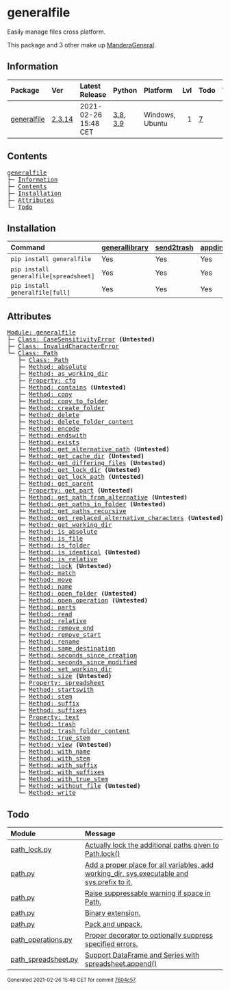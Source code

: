 # generalfile
Easily manage files cross platform.

This package and 3 other make up [ManderaGeneral](https://github.com/Mandera).

## Information
| Package                                                      | Ver                                             | Latest Release       | Python                                                                                                                   | Platform        |   Lvl | Todo                                                    | Tests   |
|:-------------------------------------------------------------|:------------------------------------------------|:---------------------|:-------------------------------------------------------------------------------------------------------------------------|:----------------|------:|:--------------------------------------------------------|:--------|
| [generalfile](https://github.com/ManderaGeneral/generalfile) | [2.3.14](https://pypi.org/project/generalfile/) | 2021-02-26 15:48 CET | [3.8](https://www.python.org/downloads/release/python-380/), [3.9](https://www.python.org/downloads/release/python-390/) | Windows, Ubuntu |     1 | [7](https://github.com/ManderaGeneral/generalfile#Todo) | 73.1 %  |

## Contents
<pre>
<a href='#generalfile'>generalfile</a>
├─ <a href='#Information'>Information</a>
├─ <a href='#Contents'>Contents</a>
├─ <a href='#Installation'>Installation</a>
├─ <a href='#Attributes'>Attributes</a>
└─ <a href='#Todo'>Todo</a>
</pre>

## Installation
| Command                                | <a href='https://pypi.org/project/generallibrary'>generallibrary</a>   | <a href='https://pypi.org/project/send2trash'>send2trash</a>   | <a href='https://pypi.org/project/appdirs'>appdirs</a>   | <a href='https://pypi.org/project/pandas'>pandas</a>   |
|:---------------------------------------|:-----------------------------------------------------------------------|:---------------------------------------------------------------|:---------------------------------------------------------|:-------------------------------------------------------|
| `pip install generalfile`              | Yes                                                                    | Yes                                                            | Yes                                                      | No                                                     |
| `pip install generalfile[spreadsheet]` | Yes                                                                    | Yes                                                            | Yes                                                      | Yes                                                    |
| `pip install generalfile[full]`        | Yes                                                                    | Yes                                                            | Yes                                                      | Yes                                                    |

## Attributes
<pre>
<a href='https://github.com/ManderaGeneral/generalfile/blob/7604c57/generalfile/__init__.py#L1'>Module: generalfile</a>
├─ <a href='https://github.com/ManderaGeneral/generalfile/blob/7604c57/generalfile/errors.py#L4'>Class: CaseSensitivityError</a> <b>(Untested)</b>
├─ <a href='https://github.com/ManderaGeneral/generalfile/blob/7604c57/generalfile/errors.py#L5'>Class: InvalidCharacterError</a>
└─ <a href='https://github.com/ManderaGeneral/generalfile/blob/7604c57/generalfile/path.py#L17'>Class: Path</a>
   ├─ <a href='https://github.com/ManderaGeneral/generalfile/blob/7604c57/generalfile/path.py#L17'>Class: Path</a>
   ├─ <a href='https://github.com/ManderaGeneral/generalfile/blob/7604c57/generalfile/path_strings.py#L59'>Method: absolute</a>
   ├─ <a href='https://github.com/ManderaGeneral/generalfile/blob/7604c57/generalfile/path_lock.py#L124'>Method: as_working_dir</a>
   ├─ <a href='https://github.com/ManderaGeneral/generalfile/blob/7604c57/generalfile/optional_dependencies/path_cfg.py#L12'>Property: cfg</a>
   ├─ <a href='https://github.com/ManderaGeneral/generalfile/blob/7604c57/generalfile/path_operations.py#L501'>Method: contains</a> <b>(Untested)</b>
   ├─ <a href='https://github.com/ManderaGeneral/generalfile/blob/7604c57/generalfile/path_operations.py#L158'>Method: copy</a>
   ├─ <a href='https://github.com/ManderaGeneral/generalfile/blob/7604c57/generalfile/path_operations.py#L216'>Method: copy_to_folder</a>
   ├─ <a href='https://github.com/ManderaGeneral/generalfile/blob/7604c57/generalfile/path_operations.py#L325'>Method: create_folder</a>
   ├─ <a href='https://github.com/ManderaGeneral/generalfile/blob/7604c57/generalfile/path_operations.py#L388'>Method: delete</a>
   ├─ <a href='https://github.com/ManderaGeneral/generalfile/blob/7604c57/generalfile/path_operations.py#L415'>Method: delete_folder_content</a>
   ├─ <a href='https://github.com/ManderaGeneral/generalfile/blob/7604c57/generalfile/path_strings.py#L265'>Method: encode</a>
   ├─ <a href='https://github.com/ManderaGeneral/generalfile/blob/7604c57/generalfile/path_strings.py#L102'>Method: endswith</a>
   ├─ <a href='https://github.com/ManderaGeneral/generalfile/blob/7604c57/generalfile/path_operations.py#L244'>Method: exists</a>
   ├─ <a href='https://github.com/ManderaGeneral/generalfile/blob/7604c57/generalfile/path_strings.py#L32'>Method: get_alternative_path</a> <b>(Untested)</b>
   ├─ <a href='https://github.com/ManderaGeneral/generalfile/blob/7604c57/generalfile/path_operations.py#L343'>Method: get_cache_dir</a> <b>(Untested)</b>
   ├─ <a href='https://github.com/ManderaGeneral/generalfile/blob/7604c57/generalfile/path_operations.py#L480'>Method: get_differing_files</a> <b>(Untested)</b>
   ├─ <a href='https://github.com/ManderaGeneral/generalfile/blob/7604c57/generalfile/path_operations.py#L351'>Method: get_lock_dir</a> <b>(Untested)</b>
   ├─ <a href='https://github.com/ManderaGeneral/generalfile/blob/7604c57/generalfile/path_strings.py#L42'>Method: get_lock_path</a> <b>(Untested)</b>
   ├─ <a href='https://github.com/ManderaGeneral/generalfile/blob/7604c57/generalfile/path.py#L43'>Method: get_parent</a>
   ├─ <a href='https://github.com/ManderaGeneral/generalfile/blob/7604c57/generalfile/path_strings.py#L15'>Property: get_part</a> <b>(Untested)</b>
   ├─ <a href='https://github.com/ManderaGeneral/generalfile/blob/7604c57/generalfile/path_strings.py#L48'>Method: get_path_from_alternative</a> <b>(Untested)</b>
   ├─ <a href='https://github.com/ManderaGeneral/generalfile/blob/7604c57/generalfile/path_operations.py#L274'>Method: get_paths_in_folder</a> <b>(Untested)</b>
   ├─ <a href='https://github.com/ManderaGeneral/generalfile/blob/7604c57/generalfile/path_operations.py#L286'>Method: get_paths_recursive</a>
   ├─ <a href='https://github.com/ManderaGeneral/generalfile/blob/7604c57/generalfile/path_strings.py#L22'>Method: get_replaced_alternative_characters</a> <b>(Untested)</b>
   ├─ <a href='https://github.com/ManderaGeneral/generalfile/blob/7604c57/generalfile/path_operations.py#L359'>Method: get_working_dir</a>
   ├─ <a href='https://github.com/ManderaGeneral/generalfile/blob/7604c57/generalfile/path_strings.py#L82'>Method: is_absolute</a>
   ├─ <a href='https://github.com/ManderaGeneral/generalfile/blob/7604c57/generalfile/path_operations.py#L232'>Method: is_file</a>
   ├─ <a href='https://github.com/ManderaGeneral/generalfile/blob/7604c57/generalfile/path_operations.py#L238'>Method: is_folder</a>
   ├─ <a href='https://github.com/ManderaGeneral/generalfile/blob/7604c57/generalfile/path_operations.py#L457'>Method: is_identical</a> <b>(Untested)</b>
   ├─ <a href='https://github.com/ManderaGeneral/generalfile/blob/7604c57/generalfile/path_strings.py#L88'>Method: is_relative</a>
   ├─ <a href='https://github.com/ManderaGeneral/generalfile/blob/7604c57/generalfile/path_lock.py#L115'>Method: lock</a> <b>(Untested)</b>
   ├─ <a href='https://github.com/ManderaGeneral/generalfile/blob/7604c57/generalfile/path_strings.py#L252'>Method: match</a>
   ├─ <a href='https://github.com/ManderaGeneral/generalfile/blob/7604c57/generalfile/path_operations.py#L224'>Method: move</a>
   ├─ <a href='https://github.com/ManderaGeneral/generalfile/blob/7604c57/generalfile/path_strings.py#L157'>Method: name</a>
   ├─ <a href='https://github.com/ManderaGeneral/generalfile/blob/7604c57/generalfile/path_operations.py#L335'>Method: open_folder</a> <b>(Untested)</b>
   ├─ <a href='https://github.com/ManderaGeneral/generalfile/blob/7604c57/generalfile/path_operations.py#L95'>Method: open_operation</a> <b>(Untested)</b>
   ├─ <a href='https://github.com/ManderaGeneral/generalfile/blob/7604c57/generalfile/path_strings.py#L150'>Method: parts</a>
   ├─ <a href='https://github.com/ManderaGeneral/generalfile/blob/7604c57/generalfile/path_operations.py#L121'>Method: read</a>
   ├─ <a href='https://github.com/ManderaGeneral/generalfile/blob/7604c57/generalfile/path_strings.py#L70'>Method: relative</a>
   ├─ <a href='https://github.com/ManderaGeneral/generalfile/blob/7604c57/generalfile/path_strings.py#L126'>Method: remove_end</a>
   ├─ <a href='https://github.com/ManderaGeneral/generalfile/blob/7604c57/generalfile/path_strings.py#L110'>Method: remove_start</a>
   ├─ <a href='https://github.com/ManderaGeneral/generalfile/blob/7604c57/generalfile/path_operations.py#L136'>Method: rename</a>
   ├─ <a href='https://github.com/ManderaGeneral/generalfile/blob/7604c57/generalfile/path_strings.py#L142'>Method: same_destination</a>
   ├─ <a href='https://github.com/ManderaGeneral/generalfile/blob/7604c57/generalfile/path_operations.py#L432'>Method: seconds_since_creation</a>
   ├─ <a href='https://github.com/ManderaGeneral/generalfile/blob/7604c57/generalfile/path_operations.py#L440'>Method: seconds_since_modified</a>
   ├─ <a href='https://github.com/ManderaGeneral/generalfile/blob/7604c57/generalfile/path_operations.py#L378'>Method: set_working_dir</a>
   ├─ <a href='https://github.com/ManderaGeneral/generalfile/blob/7604c57/generalfile/path_operations.py#L451'>Method: size</a> <b>(Untested)</b>
   ├─ <a href='https://github.com/ManderaGeneral/generalfile/blob/7604c57/generalfile/optional_dependencies/path_spreadsheet.py#L9'>Property: spreadsheet</a>
   ├─ <a href='https://github.com/ManderaGeneral/generalfile/blob/7604c57/generalfile/path_strings.py#L94'>Method: startswith</a>
   ├─ <a href='https://github.com/ManderaGeneral/generalfile/blob/7604c57/generalfile/path_strings.py#L171'>Method: stem</a>
   ├─ <a href='https://github.com/ManderaGeneral/generalfile/blob/7604c57/generalfile/path_strings.py#L199'>Method: suffix</a>
   ├─ <a href='https://github.com/ManderaGeneral/generalfile/blob/7604c57/generalfile/path_strings.py#L238'>Method: suffixes</a>
   ├─ <a href='https://github.com/ManderaGeneral/generalfile/blob/7604c57/generalfile/optional_dependencies/path_text.py#L11'>Property: text</a>
   ├─ <a href='https://github.com/ManderaGeneral/generalfile/blob/7604c57/generalfile/path_operations.py#L406'>Method: trash</a>
   ├─ <a href='https://github.com/ManderaGeneral/generalfile/blob/7604c57/generalfile/path_operations.py#L424'>Method: trash_folder_content</a>
   ├─ <a href='https://github.com/ManderaGeneral/generalfile/blob/7604c57/generalfile/path_strings.py#L185'>Method: true_stem</a>
   ├─ <a href='https://github.com/ManderaGeneral/generalfile/blob/7604c57/generalfile/path.py#L119'>Method: view</a> <b>(Untested)</b>
   ├─ <a href='https://github.com/ManderaGeneral/generalfile/blob/7604c57/generalfile/path_strings.py#L163'>Method: with_name</a>
   ├─ <a href='https://github.com/ManderaGeneral/generalfile/blob/7604c57/generalfile/path_strings.py#L177'>Method: with_stem</a>
   ├─ <a href='https://github.com/ManderaGeneral/generalfile/blob/7604c57/generalfile/path_strings.py#L205'>Method: with_suffix</a>
   ├─ <a href='https://github.com/ManderaGeneral/generalfile/blob/7604c57/generalfile/path_strings.py#L244'>Method: with_suffixes</a>
   ├─ <a href='https://github.com/ManderaGeneral/generalfile/blob/7604c57/generalfile/path_strings.py#L191'>Method: with_true_stem</a>
   ├─ <a href='https://github.com/ManderaGeneral/generalfile/blob/7604c57/generalfile/path_operations.py#L264'>Method: without_file</a> <b>(Untested)</b>
   └─ <a href='https://github.com/ManderaGeneral/generalfile/blob/7604c57/generalfile/path_operations.py#L109'>Method: write</a>
</pre>

## Todo
| Module                                                                                                                                                | Message                                                                                                                                                                                      |
|:------------------------------------------------------------------------------------------------------------------------------------------------------|:---------------------------------------------------------------------------------------------------------------------------------------------------------------------------------------------|
| <a href='https://github.com/ManderaGeneral/generalfile/blob/7604c57/generalfile/path_lock.py#L1'>path_lock.py</a>                                     | <a href='https://github.com/ManderaGeneral/generalfile/blob/7604c57/generalfile/path_lock.py#L12'>Actually lock the additional paths given to Path.lock()</a>                                |
| <a href='https://github.com/ManderaGeneral/generalfile/blob/7604c57/generalfile/path.py#L1'>path.py</a>                                               | <a href='https://github.com/ManderaGeneral/generalfile/blob/7604c57/generalfile/path.py#L22'>Add a proper place for all variables, add working_dir, sys.executable and sys.prefix to it.</a> |
| <a href='https://github.com/ManderaGeneral/generalfile/blob/7604c57/generalfile/path.py#L1'>path.py</a>                                               | <a href='https://github.com/ManderaGeneral/generalfile/blob/7604c57/generalfile/path.py#L23'>Raise suppressable warning if space in Path.</a>                                                |
| <a href='https://github.com/ManderaGeneral/generalfile/blob/7604c57/generalfile/path.py#L1'>path.py</a>                                               | <a href='https://github.com/ManderaGeneral/generalfile/blob/7604c57/generalfile/path.py#L24'>Binary extension.</a>                                                                           |
| <a href='https://github.com/ManderaGeneral/generalfile/blob/7604c57/generalfile/path.py#L1'>path.py</a>                                               | <a href='https://github.com/ManderaGeneral/generalfile/blob/7604c57/generalfile/path.py#L25'>Pack and unpack.</a>                                                                            |
| <a href='https://github.com/ManderaGeneral/generalfile/blob/7604c57/generalfile/path_operations.py#L1'>path_operations.py</a>                         | <a href='https://github.com/ManderaGeneral/generalfile/blob/7604c57/generalfile/path_operations.py#L390'>Proper decorator to optionally suppress specified errors.</a>                       |
| <a href='https://github.com/ManderaGeneral/generalfile/blob/7604c57/generalfile/optional_dependencies/path_spreadsheet.py#L1'>path_spreadsheet.py</a> | <a href='https://github.com/ManderaGeneral/generalfile/blob/7604c57/generalfile/optional_dependencies/path_spreadsheet.py#L113'>Support DataFrame and Series with spreadsheet.append()</a>   |

<sup>
Generated 2021-02-26 15:48 CET for commit <a href='https://github.com/ManderaGeneral/generalfile/commit/7604c57'>7604c57</a>.
</sup>
